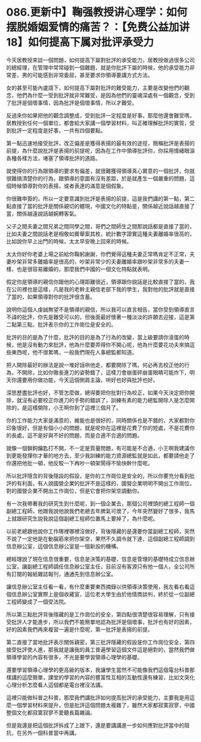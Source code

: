 # 086.更新中】鞠强教授讲心理学：如何摆脱婚姻爱情的痛苦？：【免费公益加讲18】如何提高下属对批评承受力

今天居教授來談一個問題，如何提高下屬對批評的承受能力，居教授做過很多公司的總經理，在管理中常常碰到一個難題，就是你批評下屬的時候，他的承受能力非常差，男的可能感到非常委屈，甚至要求你領導要講方式方法。

女的甚至可能內盧語下，如何提高下屬對批評的難受能力，主要是改變他們的觀念，他們為什麼一受到批評就非常難受，是因為他們的靈魂深處有一個觀念，受到了批評是個壞事情，因為批評是個壞事情，所以才難受。

反過來你如果把他的觀念調整成，受到批評一定程度是好事，那麼他還會難受嗎，居教授到任何一個單位，都會給大家講一個學習材料，叫正確理解批評的實質，受到批評一定程度是好事，一共有四個要點。

第一點迅速地接受批評，改正偏差是獲得表揚的最有效的途徑，簡稱批評是表揚的前提，為什麼說批評是表揚的前提呢，因為在工作中領導批評你，你採用情緒眼淚各種各樣方法，堵塞了領導批評的道路。

就使得你的行為跟領導的要求有偏差，就很難獲得領導真心實意的一個批評，你就很難搞清楚你的行為，跟領導的意圖有沒有差距，於是就產生一個嚴重的問題，這個時候領導對你的表揚，或者表達的滿意是個假象。

你很難申簽的，所以一定要意識到批評是表揚的前提，這是我們講的第一點，第二點直接了當的批評是關係親切的體現，中國文化的特點是，關係越近說話越直接了當，關係越遠說話越婉轉客氣。

父子之間夫妻之間兄弟之間同學之間，哥們之間師生之間那說話都是直接了當的，比如夫妻之間說話老是相敬如賓舉案其枚，統計數字證實這種夫妻離婚率很高的，比如說你早上出門的時候，太太早安晚上回來的時候。

太太你好你老婆上場之前給你鞠躬謝謝，你們覺得這種夫妻正常嗎肯定不正常，夫妻吵架非常多離婚率是很高的，吵架非常少的夫妻離婚率跟吵架非常多的夫妻一樣，也是很容易離婚的，那麼我們中國的一個文化特點就表明。

假定你是領導的親信你跟他的心理距離很近，領導跟你說話是比較直接了當的，我在公司裡也是這樣，凡是我的老幹主親信老部下我的學生，我對他的批評就是直接了當的，如果領導對你的批評很含蓄。

說明你這個人虔誠無望不是領導的親信，所以我可以直言相告，當你受到領導直言不諱的批評，你先是難受可以的，但後面最好懷著一種淡淡的許願去迎接，這是第二點第三點，批評表示你的工作崗位是安全的。

批評的目的是為了什麼，批評的目的是為了行為的改變，當上級要請你滾蛋的時候，他是沒有動力來批評，他為什麼要弄得你不開心呢，他為什麼要花功夫來搞這些東西呢，他不很累嗎，一般我們現在人事總監都知道。

把人開除最好的辦法是說一堆好話哄他走，都要開除了嗎，何必再去校正他的行為，不開除，比如你徹長進刀的姿勢錯了，這樣刀會崩蛋砰崩蛋眼睛可能炸下，明天你還要用你做功能，今天這個側肩主論，哄好也好與批評也好。

深思歷盡批評也好，不管怎麼做，總得要把你批對行為校正，如果今天決定把你開除，就沒有必要校正你進刀的手勢的錯誤了，訓練有素的能力總監開除人是怎麼開除的，是這樣開除，小王啊你到了這裡三個月了。

你的工作能力大家是滿意的，維能也是很好的，同時關係也是不錯的，大家都對你印象很好，但是有個小小的問題，就是呢你在這裡是花費了你的短處，不是花費你的長處，這不是好與不好的問題，而是合適不合適的問題。

就像一個鎖鉤鑰匙打不開，不一定是質量問題，有可能是不合適，小王啊我建議你到更能發揮你才華的地方去，至少我訓練的能力資源總監就是如此，都要請他走了你還把他批一頓，他反駁一下再吵一頓架鬧得不愉快幹什麼呢。

所以批評隱含的背後隱設的假設，是你的工作崗位是安全的，所以你要充分看到批評的有利面，有人說國營企業的批評不是這樣的，國營企業明明不開出工作崗位，對的國營企業不開出工作崗位，但是它會把你架空調動你。

有一次我帶著我的研究生到什麼呢，到一個企業去，那個公司裡頭的總工程師一個副總工程師，他跟我說他說我們老總去年脾氣可壞了，今年突然變好了很多，我馬上就跟研究生說我說這個副總工程師位置馬上要掉了，為什麼呢。

以前老總跟他說你工作哪裡哪裡沒做好，背後隱藏的是還要你當副總工程師，突然不說了一定他是在動腦筋來把你架空，果然不久調令就下達，這個副總工程師調到信息辦公室，這個信息辦公室是一個新設的機構。

總經理說了現在信息很重要，信息是決策的基礎，信息是管理的基礎特成立信息辦公室，讓副總工程師調任信息辦公室主任，目前沒有客源只有他一個人，全公司所有訂閱的報紙雜誌報刊，通通先到信息辦公室。

讓信息辦公室主任看一看，有什麼重要東西摘錄以供領導決策使用，我左看右看這個信息辦公室實際上是個收藏室，這位老大學生由於他情商談判，終於從一位副總工程師變成了一個受法院。

所以第三點批評背後隱藏的是工作崗位的安全，第四點很清楚很容易理解，只有接受批評人才能進步，所以我們不能簡單地認為批評是個壞事，批評也有好的因素，好的因素我們再來複習一遍是什麼呢，第一批評是表揚的前提。

第二直接了當地批評表示關係親密，第三批評隱藏的假設是你工作崗位安全，第四接受批評使人進，那我就是讓我的員工普遍學習這個文件這是絕對的，當然我們做領導學習的內容有很多，不光是要學習領導心理學的基礎。

還要學習領導心理學的更高級的版本，我讓學生當然不可能像我們這個電台科普那樣講的這麼簡單，課堂的學習的內容的豐富性互相的互動性還有練習，比如文突化心理分析怎麼看人這個都是電台裡沒法講。

這裡只能做科普之科普，那麼我們講批評如何提高批評的承受能力，主要我是用這麼一個學習材料來提升，但是批評這個問題太複雜了，雖然大家都寂寞寂寥，中國整個文化都寂寞寂寥不愛聽長篇雜論。

但是我還是把這個批評拆成了上跟下，還是要講講進一步如何應對批評當中的阻抗，在另外一個科普當中再講。